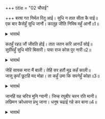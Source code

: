 +++
title = "02 चौपाई"

+++
बरषा गत निर्मल रितु आई। सुधि न तात सीता कै पाई॥  
एक बार कैसेहुँ सुधि जानौं। कालुह जीति निमिष महुँ आनौं॥1॥  

<details><summary>भावार्थ</summary>

वर्षा बीत गई, निर्मल शरद्ऋतु आ गई, परन्तु हे तात! सीता की कोई खबर नहीं मिली। एक बार कैसे भी पता पाऊँ तो काल को भी जीतकर पल भर में जानकी को ले आऊँ॥1॥  
</details>

कतहुँ रहउ जौं जीवति होई। तात जतन करि आनउँ सोई॥  
सुग्रीवहुँ सुधि मोरि बिसारी। पावा राज कोस पुर नारी॥2॥  

<details><summary>भावार्थ</summary>

कहीं भी रहे, यदि जीती होगी तो हे तात! यत्न करके मैं उसे अवश्य लाऊँगा। राज्य, खजाना, नगर और स्त्री पा गया, इसलिए सुग्रीव ने भी मेरी सुध भुला दी॥2॥  
</details>

जेहिं सायक मारा मैं बाली। तेहिं सर हतौं मूढ कहँ काली॥  
जासु कृपाँ छूटहिं मद मोहा। ता कहुँ उमा कि सपनेहुँ कोहा॥3॥  

<details><summary>भावार्थ</summary>

जिस बाण से मैन्ने बालि को मारा था, उसी बाण से कल उस मूढ को मारूँ! (शिवजी कहते हैं-) हे उमा! जिनकी कृपा से मद और मोह छूट जाते हैं उनको कहीं स्वप्न में भी क्रोध हो सकता है? (यह तो लीला मात्र है)॥3॥  
</details>

जानहिं यह चरित्र मुनि ग्यानी। जिन्ह रघुबीर चरन रति मानी॥  
लछिमन क्रोधवन्त प्रभु जाना। धनुष चढाई गहे कर बाना॥4॥  

<details><summary>भावार्थ</summary>

ज्ञानी मुनि जिन्होन्ने श्री रघुनाथजी के चरणों में प्रीति मान ली है (जोड ली है), वे ही इस चरित्र (लीला रहस्य) को जानते हैं। लक्ष्मणजी ने जब प्रभु को क्रोधयुक्त जाना, तब उन्होन्ने धनुष चढाकर बाण हाथ में ले लिए॥4॥  
</details>

<div class="audioEmbed"  caption="AIR-वाचनम्" src="https://archive
.org/download/rAmcharitmAnas-AIR/EPI-273.mp3"></div>
